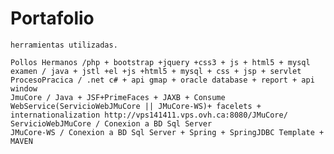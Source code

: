 # Portafolio
    herramientas utilizadas.
    
    Pollos Hermanos /php + bootstrap +jquery +css3 + js + html5 + mysql
    examen / java + jstl +el +js +html5 + mysql + css + jsp + servlet 
    ProcesoPracica / .net c# + api gmap + oracle database + report + api window  
	JmuCore / Java + JSF+PrimeFaces + JAXB + Consume WebService(ServicioWebJMuCore || JMuCore-WS)+ facelets + internationalization http://vps141411.vps.ovh.ca:8080/JMuCore/
	ServicioWebJMuCore / Conexion a BD Sql Server
	JMuCore-WS / Conexion a BD Sql Server + Spring + SpringJDBC Template + MAVEN  
	
